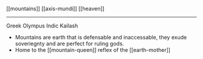 [[mountains]]
[[axis-mundi]]
[[heaven]]
***

Greek Olympus
Indic Kailash


- Mountains are earth that is defensable and inaccessable, they exude soveriegnty and are perfect for ruling gods.
- Home to the [[mountain-queen]] reflex of the [[earth-mother]]